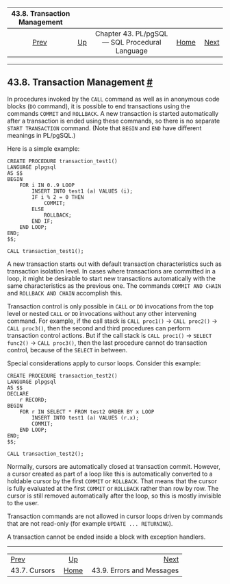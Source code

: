 <!--?xml version="1.0" encoding="UTF-8" standalone="no"?-->

|          43.8. Transaction Management         |                                                                     |                                                |                                                       |                                                                       |
| :-------------------------------------------: | :------------------------------------------------------------------ | :--------------------------------------------: | ----------------------------------------------------: | --------------------------------------------------------------------: |
| [Prev](plpgsql-cursors.html "43.7. Cursors")  | [Up](plpgsql.html "Chapter 43. PL/pgSQL — SQL Procedural Language") | Chapter 43. PL/pgSQL — SQL Procedural Language | [Home](index.html "PostgreSQL 17devel Documentation") |  [Next](plpgsql-errors-and-messages.html "43.9. Errors and Messages") |

***

## 43.8. Transaction Management [#](#PLPGSQL-TRANSACTIONS)

In procedures invoked by the `CALL` command as well as in anonymous code blocks (`DO` command), it is possible to end transactions using the commands `COMMIT` and `ROLLBACK`. A new transaction is started automatically after a transaction is ended using these commands, so there is no separate `START TRANSACTION` command. (Note that `BEGIN` and `END` have different meanings in PL/pgSQL.)

Here is a simple example:

    CREATE PROCEDURE transaction_test1()
    LANGUAGE plpgsql
    AS $$
    BEGIN
        FOR i IN 0..9 LOOP
            INSERT INTO test1 (a) VALUES (i);
            IF i % 2 = 0 THEN
                COMMIT;
            ELSE
                ROLLBACK;
            END IF;
        END LOOP;
    END;
    $$;

    CALL transaction_test1();

A new transaction starts out with default transaction characteristics such as transaction isolation level. In cases where transactions are committed in a loop, it might be desirable to start new transactions automatically with the same characteristics as the previous one. The commands `COMMIT AND CHAIN` and `ROLLBACK AND CHAIN` accomplish this.

Transaction control is only possible in `CALL` or `DO` invocations from the top level or nested `CALL` or `DO` invocations without any other intervening command. For example, if the call stack is `CALL proc1()` → `CALL proc2()` → `CALL proc3()`, then the second and third procedures can perform transaction control actions. But if the call stack is `CALL proc1()` → `SELECT func2()` → `CALL proc3()`, then the last procedure cannot do transaction control, because of the `SELECT` in between.

Special considerations apply to cursor loops. Consider this example:

    CREATE PROCEDURE transaction_test2()
    LANGUAGE plpgsql
    AS $$
    DECLARE
        r RECORD;
    BEGIN
        FOR r IN SELECT * FROM test2 ORDER BY x LOOP
            INSERT INTO test1 (a) VALUES (r.x);
            COMMIT;
        END LOOP;
    END;
    $$;

    CALL transaction_test2();

Normally, cursors are automatically closed at transaction commit. However, a cursor created as part of a loop like this is automatically converted to a holdable cursor by the first `COMMIT` or `ROLLBACK`. That means that the cursor is fully evaluated at the first `COMMIT` or `ROLLBACK` rather than row by row. The cursor is still removed automatically after the loop, so this is mostly invisible to the user.

Transaction commands are not allowed in cursor loops driven by commands that are not read-only (for example `UPDATE ... RETURNING`).

A transaction cannot be ended inside a block with exception handlers.

***

|                                               |                                                                     |                                                                       |
| :-------------------------------------------- | :-----------------------------------------------------------------: | --------------------------------------------------------------------: |
| [Prev](plpgsql-cursors.html "43.7. Cursors")  | [Up](plpgsql.html "Chapter 43. PL/pgSQL — SQL Procedural Language") |  [Next](plpgsql-errors-and-messages.html "43.9. Errors and Messages") |
| 43.7. Cursors                                 |        [Home](index.html "PostgreSQL 17devel Documentation")        |                                             43.9. Errors and Messages |
